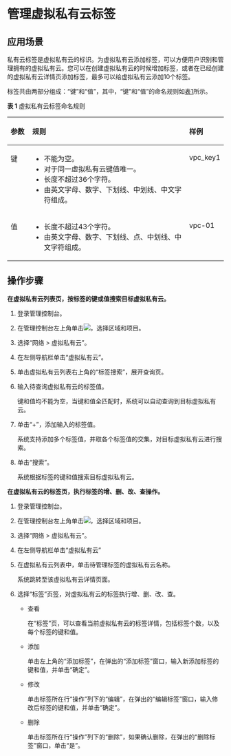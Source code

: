 # 管理虚拟私有云标签<a name="vpc_vpc_0004"></a>

## 应用场景<a name="section51463883214456"></a>

私有云标签是虚拟私有云的标识。为虚拟私有云添加标签，可以方便用户识别和管理拥有的虚拟私有云。您可以在创建虚拟私有云的时候增加标签，或者在已经创建的虚拟私有云详情页添加标签，最多可以给虚拟私有云添加10个标签。

标签共由两部分组成：“键”和“值”，其中，“键”和“值”的命名规则如[表1](#ted9687ca14074ef785241145365a6175)所示。

**表 1**  虚拟私有云标签命名规则

<a name="ted9687ca14074ef785241145365a6175"></a>
<table><thead align="left"><tr id="r8f725dd873f74d5689a397a96364525f"><th class="cellrowborder" valign="top" width="10%" id="mcps1.2.4.1.1"><p id="ae7200181216040679ba0b08613e317f0"><a name="ae7200181216040679ba0b08613e317f0"></a><a name="ae7200181216040679ba0b08613e317f0"></a>参数</p>
</th>
<th class="cellrowborder" valign="top" width="73%" id="mcps1.2.4.1.2"><p id="a30f1778a977845c0a6948f77fd9efada"><a name="a30f1778a977845c0a6948f77fd9efada"></a><a name="a30f1778a977845c0a6948f77fd9efada"></a>规则</p>
</th>
<th class="cellrowborder" valign="top" width="17%" id="mcps1.2.4.1.3"><p id="a34827669831a48ec96262bfcabc61519"><a name="a34827669831a48ec96262bfcabc61519"></a><a name="a34827669831a48ec96262bfcabc61519"></a>样例</p>
</th>
</tr>
</thead>
<tbody><tr id="ra6c6dfb7a5c344f1af2c7664d34e7d80"><td class="cellrowborder" valign="top" width="10%" headers="mcps1.2.4.1.1 "><p id="a45a01bdce58d410d8ee06b6f374e401b"><a name="a45a01bdce58d410d8ee06b6f374e401b"></a><a name="a45a01bdce58d410d8ee06b6f374e401b"></a>键</p>
</td>
<td class="cellrowborder" valign="top" width="73%" headers="mcps1.2.4.1.2 "><a name="ub2cf5f68e02742d49e3f8d80289eab77"></a><a name="ub2cf5f68e02742d49e3f8d80289eab77"></a><ul id="ub2cf5f68e02742d49e3f8d80289eab77"><li>不能为空。</li><li>对于同一虚拟私有云键值唯一。</li><li>长度不超过36个字符。</li><li>由英文字母、数字、下划线、中划线、中文字符组成。</li></ul>
</td>
<td class="cellrowborder" valign="top" width="17%" headers="mcps1.2.4.1.3 "><p id="a735c9e74ec274598ac7051f7d65e7bce"><a name="a735c9e74ec274598ac7051f7d65e7bce"></a><a name="a735c9e74ec274598ac7051f7d65e7bce"></a>vpc_key1</p>
</td>
</tr>
<tr id="rcabbd61ffcd048ec8408a15332fde94d"><td class="cellrowborder" valign="top" width="10%" headers="mcps1.2.4.1.1 "><p id="a5f7f1bb378214abcaf0c661567a47535"><a name="a5f7f1bb378214abcaf0c661567a47535"></a><a name="a5f7f1bb378214abcaf0c661567a47535"></a>值</p>
</td>
<td class="cellrowborder" valign="top" width="73%" headers="mcps1.2.4.1.2 "><a name="u463eb9034f3d456b81073b15ba62f102"></a><a name="u463eb9034f3d456b81073b15ba62f102"></a><ul id="u463eb9034f3d456b81073b15ba62f102"><li>长度不超过43个字符。</li><li>由英文字母、数字、下划线、点、中划线、中文字符组成。</li></ul>
</td>
<td class="cellrowborder" valign="top" width="17%" headers="mcps1.2.4.1.3 "><p id="a3ac5d865f6a848458eb5fae95f81fee0"><a name="a3ac5d865f6a848458eb5fae95f81fee0"></a><a name="a3ac5d865f6a848458eb5fae95f81fee0"></a>vpc-01</p>
</td>
</tr>
</tbody>
</table>

## 操作步骤<a name="section4374728222113"></a>

**在虚拟私有云列表页，按标签的键或值搜索目标虚拟私有云。**

1.  登录管理控制台。
2.  在管理控制台左上角单击![](figures/icon-region.png)，选择区域和项目。
3.  选择“网络 \> 虚拟私有云”。
4.  在左侧导航栏单击“虚拟私有云”。
5.  单击虚拟私有云列表右上角的“标签搜索”，展开查询页。
6.  输入待查询虚拟私有云的标签值。

    键和值均不能为空，当键和值全匹配时，系统可以自动查询到目标虚拟私有云。

7.  单击“+”，添加输入的标签值。

    系统支持添加多个标签值，并取各个标签值的交集，对目标虚拟私有云进行搜索。

8.  单击“搜索”。

    系统根据标签的键和值搜索目标虚拟私有云。


**在虚拟私有云的标签页，执行标签的增、删、改、查操作。**

1.  登录管理控制台。
2.  在管理控制台左上角单击![](figures/icon-region.png)，选择区域和项目。
3.  选择“网络 \> 虚拟私有云”。
4.  在左侧导航栏单击“虚拟私有云”
5.  在虚拟私有云列表中，单击待管理标签的虚拟私有云名称。

    系统跳转至该虚拟私有云详情页面。

6.  选择“标签”页签，对虚拟私有云的标签执行增、删、改、查。
    -   查看

        在“标签”页，可以查看当前虚拟私有云的标签详情，包括标签个数，以及每个标签的键和值。

    -   添加

        单击左上角的“添加标签”，在弹出的“添加标签”窗口，输入新添加标签的键和值，并单击“确定”。

    -   修改

        单击标签所在行“操作”列下的“编辑”，在弹出的“编辑标签”窗口，输入修改后标签的键和值，并单击“确定”。

    -   删除

        单击标签所在行“操作”列下的“删除”，如果确认删除，在弹出的“删除标签”窗口，单击“是”。



